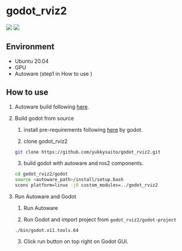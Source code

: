 # godot_rviz2
[![](http://img.youtube.com/vi/7udy3QDXQBk/0.jpg)](https://www.youtube.com/watch?v=7udy3QDXQBk)
[![](http://img.youtube.com/vi/r8NtqiF3JNg/0.jpg)](https://www.youtube.com/watch?v=r8NtqiF3JNg)

## Environment
- Ubuntu 20.04
- GPU 
- Autoware (step1 in How to use )

## How to use
1. Autoware build following [here](https://autowarefoundation.github.io/autoware-documentation/main/installation/autoware/source-installation/).

2. Build godot from source
   1. install pre-requirements following [here](https://docs.godotengine.org/en/stable/development/compiling/compiling_for_x11.html#distro-specific-one-liners) by godot.
    
   2. clone godot_rviz2
   ```bash
   git clone https://github.com/yukkysaito/godot_rviz2.git
   ```

   3. build godot with autoware and ros2 components.
   ```bash
   cd godot_rviz2/godot
   source <autoware_path>/install/setup.bash
   scons platform=linux -j8 custom_modules=../godot_rviz2
   ```

3. Run Autoware and Godot
   1. Run Autoware

   2. Run Godot and import project from `godot_rviz2/godot-project`
    ```
    ./bin/godot.x11.tools.64
    ```

   3. Click run button on top right on Godot GUI.
